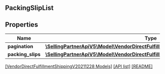 ## PackingSlipList

## Properties

Name | Type | Description | Notes
------------ | ------------- | ------------- | -------------
**pagination** | [**\SellingPartnerApiV5\Model\VendorDirectFulfillmentShippingV20211228\Pagination**](Pagination.md) |  | [optional]
**packing_slips** | [**\SellingPartnerApiV5\Model\VendorDirectFulfillmentShippingV20211228\PackingSlip[]**](PackingSlip.md) |  | [optional]

[[VendorDirectFulfillmentShippingV20211228 Models]](../) [[API list]](../../Api) [[README]](../../../README.md)
